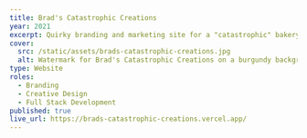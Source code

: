 ```yaml
---
title: Brad's Catastrophic Creations
year: 2021
excerpt: Quirky branding and marketing site for a "catastrophic" bakery and non-profit charity.
cover:
  src: /static/assets/brads-catastrophic-creations.jpg
  alt: Watermark for Brad's Catastrophic Creations on a burgundy background.
type: Website
roles:
  - Branding
  - Creative Design
  - Full Stack Development
published: true
live_url: https://brads-catastrophic-creations.vercel.app/
---
```

